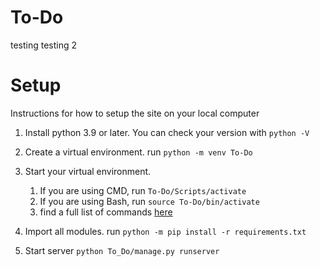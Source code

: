 # To-Do
testing testing 2

# Setup
Instructions for how to setup the site on your local computer

1. Install python 3.9 or later. You can check your version with `python -V`

2. Create a virtual environment. run `python -m venv To-Do`

3. Start your virtual environment.
   1. If you are using CMD, run `To-Do/Scripts/activate`
   2. If you are using Bash, run `source To-Do/bin/activate`
   3. find a full list of commands [here](https://docs.python.org/3/library/venv.html)

4. Import all modules. run `python -m pip install -r requirements.txt`

5. Start server `python To_Do/manage.py runserver`
